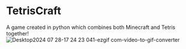 # TetrisCraft
A game created in python which combines both Minecraft and Tetris together!
![Desktop2024 07 28-17 24 23 041-ezgif com-video-to-gif-converter](https://github.com/user-attachments/assets/2f7244f6-e244-472e-9e69-12d497cdf822)
